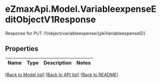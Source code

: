 # eZmaxApi.Model.VariableexpenseEditObjectV1Response
Response for PUT /1/object/variableexpense/{pkiVariableexpenseID}

## Properties

Name | Type | Description | Notes
------------ | ------------- | ------------- | -------------

[[Back to Model list]](../README.md#documentation-for-models) [[Back to API list]](../README.md#documentation-for-api-endpoints) [[Back to README]](../README.md)

